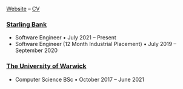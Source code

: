 [Website](https://jordanfield.uk) – [CV](https://jordanfield.uk/resources/Web_Safe_CV.pdf) 

### [Starling Bank](https://starlingbank.com) 
- Software Engineer • July 2021 – Present
- Software Engineer (12 Month Industrial Placement) • July 2019 – September 2020
 
### [The University of Warwick](https://warwick.ac.uk)
- Computer Science BSc • October 2017 – June 2021
